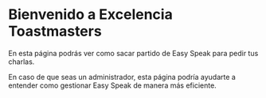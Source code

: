 # Bienvenido a Excelencia Toastmasters

En esta página podrás ver como sacar partido de Easy Speak para pedir tus charlas.

En caso de que seas un administrador, esta página podría ayudarte a entender como gestionar Easy Speak de manera más eficiente.
